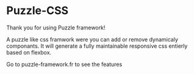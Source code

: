 # Puzzle-CSS
Thank you for using Puzzle framework!

A puzzle like css framwork were you can add or remove dynamicaly componants. It will generate a fully maintainable responsive css entierly based on flexbox.

Go to puzzle-framework.fr to see the features
